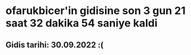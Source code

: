 # ofarukbicer'in gidisine son 3 gun 21 saat 32 dakika 54 saniye kaldi

## Gidis tarihi: 30.09.2022 :(